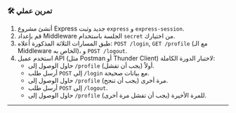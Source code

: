 ### 🛠️ تمرين عملي
1.  أنشئ مشروع Express جديد وثبت `express` و `express-session`.
2.  قم بإعداد Middleware الجلسة باستخدام `secret` من اختيارك.
3.  طبق المسارات الثلاثة المذكورة أعلاه: `POST /login`, `GET /profile` (مع الـ Middleware الخاص به)، و `POST /logout`.
4.  استخدم عميل API (مثل Postman أو Thunder Client) لاختبار الدورة الكاملة:
    * حاول الوصول إلى `/profile` أولاً (يجب أن تفشل).
    * أرسل طلب `POST` إلى `/login` مع بيانات صحيحة.
    * حاول الوصول إلى `/profile` مرة أخرى (يجب أن تنجح).
    * أرسل طلب `POST` إلى `/logout`.
    * حاول الوصول إلى `/profile` للمرة الأخيرة (يجب أن تفشل مرة أخرى).

---

